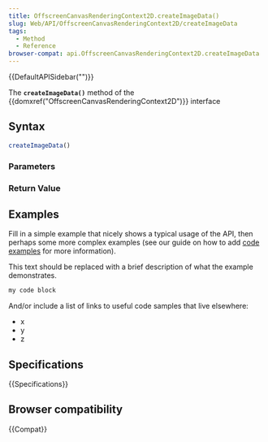 ```yaml
---
title: OffscreenCanvasRenderingContext2D.createImageData()
slug: Web/API/OffscreenCanvasRenderingContext2D/createImageData
tags:
  - Method
  - Reference
browser-compat: api.OffscreenCanvasRenderingContext2D.createImageData
---
```

{{DefaultAPISidebar("")}}

The **`createImageData()`** method of the {{domxref("OffscreenCanvasRenderingContext2D")}} interface 

## Syntax

```js
createImageData()
```

### Parameters



### Return Value



## Examples

Fill in a simple example that nicely shows a typical usage of the API, then perhaps some more complex examples (see our guide on how to add [code examples](/en-US/docs/MDN/Contribute/Structures/Code_examples) for more information).

This text should be replaced with a brief description of what the example demonstrates.

```js
my code block
```

And/or include a list of links to useful code samples that live elsewhere:

*   x
*   y
*   z

## Specifications

{{Specifications}}

## Browser compatibility

{{Compat}}


